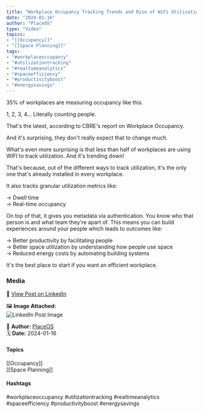 ```yaml
---
title: "Workplace Occupancy Tracking Trends and Rise of WiFi Utilization"  
date: "2024-01-16"  
author: "PlaceOS"  
type: "Video"  
topics:  
- "[[Occupancy]]"  
- "[[Space Planning]]"  
tags:  
- "#workplaceoccupancy"  
- "#utilizationtracking"  
- "#realtimeanalytics"  
- "#spaceefficiency"  
- "#productivityboost"  
- "#energysavings"  
---
```

35% of workplaces are measuring occupancy like this.

1, 2, 3, 4... Literally counting people.

That's the latest, according to CBRE's report on Workplace Occupancy.

And it's surprising, they don't really expect that to change much.

What's even more surprising is that less than half of workplaces are using WIFI to track utilization. And it's trending down!

That's because, out of the different ways to track utilization, it's the only one that's already installed in every workplace.

It also tracks granular utilization metrics like:

→ Dwell time  
→ Real-time occupancy

On top of that, it gives you metadata via authentication. You know who that person is and what team they're apart of. This means you can build experiences around your people which leads to outcomes like:

→ Better productivity by facilitating people  
→ Better space utilization by understanding how people use space  
→ Reduced energy costs by automating building systems

It's the best place to start if you want an efficient workplace.

### Media

🔗 [View Post on LinkedIn](https://www.linkedin.com/feed/update/urn:li:activity:7152862027227512832)  
  
🖼 **Image Attached:**  
![LinkedIn Post Image](https://media.licdn.com/dms/image/v2/D5605AQG7Oe7SB5RTVQ/feedshare-thumbnail_720_1280/feedshare-thumbnail_720_1280/0/1705374688301?e=1742263200&v=beta&t=PaTWWT1W8dByENFAk6bS3MvD_prQJ-4ltiOgFh3tD4k)  
  
👤 **Author:** [PlaceOS](https://www.linkedin.com/in/jonathanmcfarlane/)  
🗓️ **Date:** 2024-01-16

#### Topics

[[Occupancy]]  
[[Space Planning]]  

#### Hashtags

#workplaceoccupancy #utilizationtracking #realtimeanalytics #spaceefficiency #productivityboost #energysavings